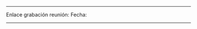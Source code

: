 ***********************************************************************************************************************************************************************************
Enlace grabación reunión: 
Fecha:
***********************************************************************************************************************************************************************************
